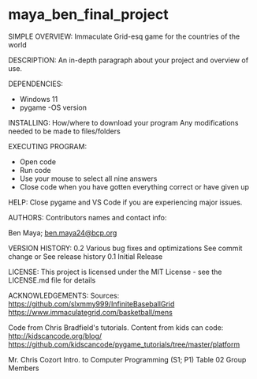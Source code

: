 # maya_ben_final_project

SIMPLE OVERVIEW:
Immaculate Grid-esq game for the countries of the world

DESCRIPTION:
An in-depth paragraph about your project and overview of use.

DEPENDENCIES:
- Windows 11
- pygame 
-OS version


INSTALLING:
How/where to download your program
Any modifications needed to be made to files/folders

EXECUTING PROGRAM:
- Open code
- Run code
- Use your mouse to select all nine answers
- Close code when you have gotten everything correct or have given up

HELP:
Close pygame and VS Code if you are experiencing major issues.

AUTHORS:
Contributors names and contact info:

Ben Maya; ben.maya24@bcp.org

VERSION HISTORY:
0.2
Various bug fixes and optimizations
See commit change or See release history
0.1
Initial Release

LICENSE:
This project is licensed under the MIT License - see the LICENSE.md file for details

ACKNOWLEDGEMENTS:
Sources:
https://github.com/slxmmy999/InfiniteBaseballGrid
https://www.immaculategrid.com/basketball/mens

Code from Chris Bradfield's tutorials. Content from kids can code: 
http://kidscancode.org/blog/
https://github.com/kidscancode/pygame_tutorials/tree/master/platform

Mr. Chris Cozort
Intro. to Computer Programming (S1; P1) Table 02 Group Members